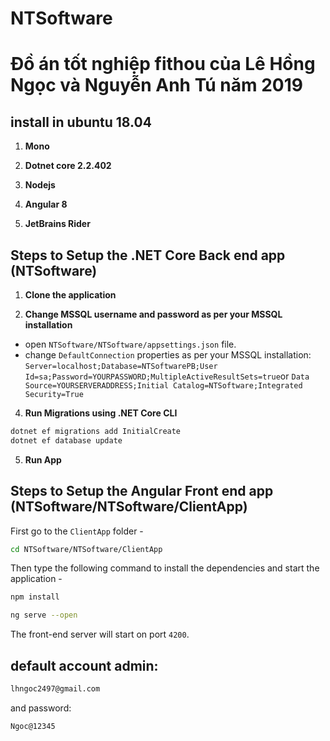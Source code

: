 # NTSoftware
# Đồ án tốt nghiệp fithou của Lê Hồng Ngọc và Nguyễn Anh Tú năm 2019

## install in ubuntu 18.04

1. **Mono**

2. **Dotnet core 2.2.402**

3. **Nodejs**

4. **Angular 8**

5. **JetBrains Rider**



## Steps to Setup the .NET Core Back end app (NTSoftware)

1. **Clone the application**

2. **Change MSSQL username and password as per your MSSQL installation**
  + open `NTSoftware/NTSoftware/appsettings.json` file.
  + change `DefaultConnection` properties as per your MSSQL installation: `Server=localhost;Database=NTSoftwarePB;User Id=sa;Password=YOURPASSWORD;MultipleActiveResultSets=true`or `Data Source=YOURSERVERADDRESS;Initial Catalog=NTSoftware;Integrated Security=True`
  
4. **Run Migrations using .NET Core CLI**
 
```bash
dotnet ef migrations add InitialCreate
dotnet ef database update
```
5. **Run App**



## Steps to Setup the Angular Front end app (NTSoftware/NTSoftware/ClientApp)
First go to the `ClientApp` folder -

```bash
cd NTSoftware/NTSoftware/ClientApp
```


Then type the following command to install the dependencies and start the application -

```bash
npm install
```
```bash
ng serve --open
```
The front-end server will start on port `4200`.


## default account admin:
```bash
lhngoc2497@gmail.com
```
and password:
```bash
Ngoc@12345
```

